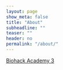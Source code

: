 ```yaml
---
layout: page
show_meta: false
title: "About"
subheadline: ""
teaser: ""
header: no
permalink: "/about/"
---
```

[Biohack Academy 3](https://biohackacademy.github.io/bha3/)
